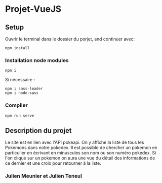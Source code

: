 # Projet-VueJS

## Setup

Ouvrir le terminal dans le dossier du porjet, and continuer avec:

```
npm install
```

### Installation node modules

```
npm i
```
Si nécessaire :
```
npm i sass-loader
npm i node-sass
```

### Compiler
```
npm run serve
```

## Description du projet

Le site est en lien avec l'API pokeapi. On y affiche la liste de tous les Pokemons dans notre pokedex. Il est possible de chercher un pokemon en particulier en écrivant en minuscules son nom ou son numéro pokedex. Si l'on clique sur un pokemon on aura une vue du détail des informations de ce dernier et une croix pour retourner à la liste.


### Julien Meunier et Julien Teneul
